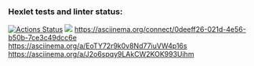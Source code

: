 ### Hexlet tests and linter status:
[![Actions Status](https://github.com/kgurskaya/frontend-project-44/workflows/hexlet-check/badge.svg)](https://github.com/kgurskaya/frontend-project-44/actions)
<a href="https://codeclimate.com/github/kgurskaya/frontend-project-44/maintainability"><img src="https://api.codeclimate.com/v1/badges/cc17554d3da18f477e67/maintainability" /></a>
https://asciinema.org/connect/0deeff26-021d-4e56-b50b-7ce3c49dcc6e
https://asciinema.org/a/EoTY72r9k0v8Nd77iuVW4p16s
https://asciinema.org/a/J2o6spqy9LAkCW2KOK993Uihm
